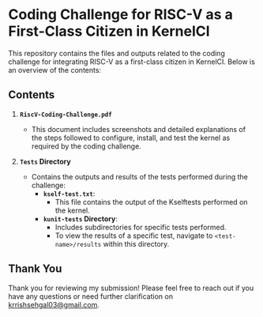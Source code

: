 # Coding Challenge for RISC-V as a First-Class Citizen in KernelCI  

This repository contains the files and outputs related to the coding challenge for integrating RISC-V as a first-class citizen in KernelCI. Below is an overview of the contents:  

## Contents  

1. **`RiscV-Coding-Challenge.pdf`**  
   - This document includes screenshots and detailed explanations of the steps followed to configure, install, and test the kernel as required by the coding challenge.  

2. **`Tests` Directory**  
   - Contains the outputs and results of the tests performed during the challenge:  
     - **`kself-test.txt`**:  
       - This file contains the output of the Kselftests performed on the kernel.  
     - **`kunit-tests` Directory**:  
       - Includes subdirectories for specific tests performed.  
       - To view the results of a specific test, navigate to `<test-name>/results` within this directory.  

## Thank You  

Thank you for reviewing my submission! Please feel free to reach out if you have any questions or need further clarification on krrishsehgal03@gmail.com. 
